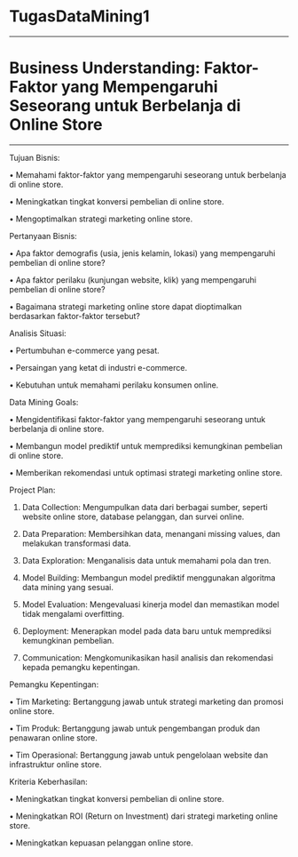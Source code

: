 # TugasDataMining1
--------------------------------------------------------------------------------------------------------------------------------------------------------------------------------------------------------------------------------------

# Business Understanding: Faktor-Faktor yang Mempengaruhi Seseorang untuk Berbelanja di Online Store

---------------------------------------------------------------------------------------------------------------------------------------------------------------------------------------------------------------------------------------

Tujuan Bisnis:

•	Memahami faktor-faktor yang mempengaruhi seseorang untuk berbelanja di online store.

•	Meningkatkan tingkat konversi pembelian di online store.

•	Mengoptimalkan strategi marketing online store.


Pertanyaan Bisnis:

•	Apa faktor demografis (usia, jenis kelamin, lokasi) yang mempengaruhi pembelian di online store?

•	Apa faktor perilaku (kunjungan website, klik) yang mempengaruhi pembelian di online store?

•	Bagaimana strategi marketing online store dapat dioptimalkan berdasarkan faktor-faktor tersebut?


Analisis Situasi:

•	Pertumbuhan e-commerce yang pesat.

•	Persaingan yang ketat di industri e-commerce.

•	Kebutuhan untuk memahami perilaku konsumen online.


Data Mining Goals:

•	Mengidentifikasi faktor-faktor yang mempengaruhi seseorang untuk berbelanja di online store.

•	Membangun model prediktif untuk memprediksi kemungkinan pembelian di online store.

•	Memberikan rekomendasi untuk optimasi strategi marketing online store.


Project Plan:

1.	Data Collection: Mengumpulkan data dari berbagai sumber, seperti website online store, database pelanggan, dan survei online.
   
3.	Data Preparation: Membersihkan data, menangani missing values, dan melakukan transformasi data.
   
5.	Data Exploration: Menganalisis data untuk memahami pola dan tren.
   
7.	Model Building: Membangun model prediktif menggunakan algoritma data mining yang sesuai.
   
9.	Model Evaluation: Mengevaluasi kinerja model dan memastikan model tidak mengalami overfitting.
    
11.	Deployment: Menerapkan model pada data baru untuk memprediksi kemungkinan pembelian.
    
13.	Communication: Mengkomunikasikan hasil analisis dan rekomendasi kepada pemangku kepentingan.
    
   
Pemangku Kepentingan:

•	Tim Marketing: Bertanggung jawab untuk strategi marketing dan promosi online store.

•	Tim Produk: Bertanggung jawab untuk pengembangan produk dan penawaran online store.

•	Tim Operasional: Bertanggung jawab untuk pengelolaan website dan infrastruktur online store.


Kriteria Keberhasilan:

•	Meningkatkan tingkat konversi pembelian di online store.

•	Meningkatkan ROI (Return on Investment) dari strategi marketing online store.

•	Meningkatkan kepuasan pelanggan online store.
